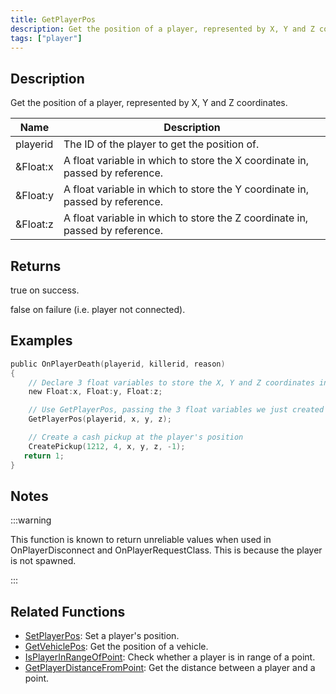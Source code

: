 ```yaml
---
title: GetPlayerPos
description: Get the position of a player, represented by X, Y and Z coordinates.
tags: ["player"]
---
```


## Description

Get the position of a player, represented by X, Y and Z coordinates.

| Name     | Description                                                                  |
| -------- | ---------------------------------------------------------------------------- |
| playerid | The ID of the player to get the position of.                                 |
| &Float:x | A float variable in which to store the X coordinate in, passed by reference. |
| &Float:y | A float variable in which to store the Y coordinate in, passed by reference. |
| &Float:z | A float variable in which to store the Z coordinate in, passed by reference. |

## Returns

true on success.

false on failure (i.e. player not connected).

## Examples

```c
public OnPlayerDeath(playerid, killerid, reason)
{
    // Declare 3 float variables to store the X, Y and Z coordinates in
    new Float:x, Float:y, Float:z;

    // Use GetPlayerPos, passing the 3 float variables we just created
    GetPlayerPos(playerid, x, y, z);

    // Create a cash pickup at the player's position
    CreatePickup(1212, 4, x, y, z, -1);
   return 1;
}
```

## Notes

:::warning

This function is known to return unreliable values when used in OnPlayerDisconnect and OnPlayerRequestClass. This is because the player is not spawned.

:::

## Related Functions

- [SetPlayerPos](SetPlayerPos.md): Set a player's position.
- [GetVehiclePos](GetVehiclePos.md): Get the position of a vehicle.
- [IsPlayerInRangeOfPoint](IsPlayerInRangeOfPoint.md): Check whether a player is in range of a point.
- [GetPlayerDistanceFromPoint](GetPlayerDistanceFromPoint.md): Get the distance between a player and a point.
